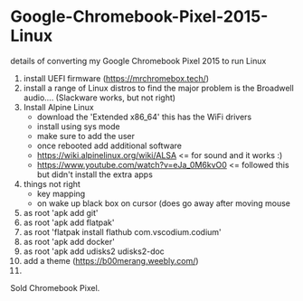 # Google-Chromebook-Pixel-2015-Linux
details of converting my Google Chromebook Pixel 2015 to run Linux
1. install UEFI firmware (https://mrchromebox.tech/) 
2. install a range of Linux distros to find the major problem is the Broadwell audio.... (Slackware works, but not right)
3. Install Alpine Linux
   - download the 'Extended x86_64' this has the WiFi drivers
   - install using sys mode
   - make sure to add the user
   - once rebooted add additional software
   - https://wiki.alpinelinux.org/wiki/ALSA <= for sound and it works :)
   - https://www.youtube.com/watch?v=eJa_0M6kvO0 <= followed this but didn't install the extra apps
4. things not right
   - key mapping
   - on wake up black box on cursor (does go away after moving mouse
5. as root 'apk add git'
6. as root 'apk add flatpak'
8. as root 'flatpak install flathub com.vscodium.codium'
9. as root 'apk add docker'
10. as root 'apk add udisks2 udisks2-doc
11. add a theme (https://b00merang.weebly.com/)
12. 

Sold Chromebook Pixel. 
